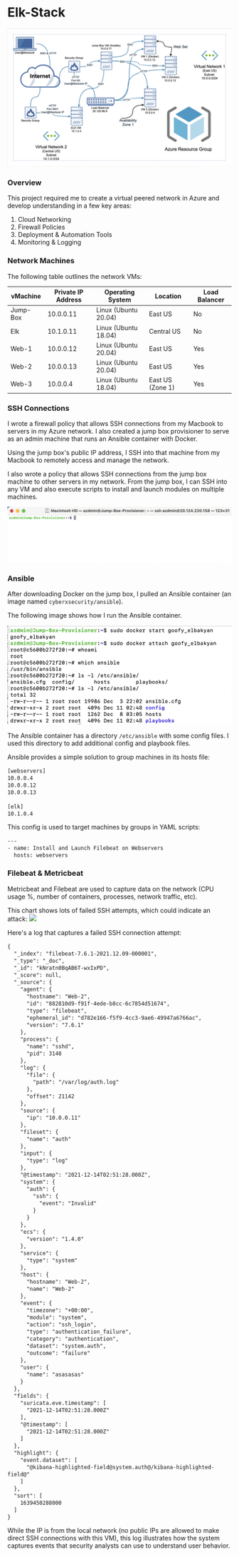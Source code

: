 # Elk-Stack

![](images/ElkNetworkDiagram.png)
### Overview

This project required me to create a virtual peered network in Azure and develop understanding in a few key areas:

<ol>
  <li>Cloud Networking</li>
  <li>Firewall Policies</li>
  <li>Deployment & Automation Tools</li>
  <li>Monitoring & Logging</li>
</ol>

### Network Machines

The following table outlines the network VMs:

| vMachine  | Private IP Address  | Operating System  | Location | Load Balancer
|---|---|---|---|---|
| Jump-Box  | 10.0.0.11  | Linux (Ubuntu 20.04) | East US | No
| Elk  | 10.1.0.11  | Linux (Ubuntu 18.04)  | Central US | No
| Web-1  | 10.0.0.12  | Linux (Ubuntu 20.04) | East US | Yes
| Web-2  | 10.0.0.13  | Linux (Ubuntu 20.04)  | East US | Yes
| Web-3  | 10.0.0.4  | Linux (Ubuntu 18.04) | East US (Zone 1) | Yes

### SSH Connections

I wrote a firewall policy that allows SSH connections from my Macbook to servers in my Azure network. I also created a jump box provisioner to serve as an admin machine that runs an Ansible container with Docker.

Using the jump box's public IP address, I SSH into that machine from my Macbook to remotely access and manage the network. 

I also wrote a policy that allows SSH connections from the jump box machine to other servers in my network. From the jump box, I can SSH into any VM and also execute scripts to install and launch modules on multiple machines.

![](images/JumpBox.png)

### Ansible

After downloading Docker on the jump box, I pulled an Ansible container (an image named ```cyberxsecurity/ansible```).

The following image shows how I run the Ansible container.

![](images/AnsibleContainer.png)

The Ansible container has a directory ```/etc/ansible``` with some config files. I used this directory to add additional config and playbook files.

Ansible provides a simple solution to group machines in its hosts file:

```
[webservers]
10.0.0.4
10.0.0.12
10.0.0.13

[elk]
10.1.0.4
```

This config is used to target machines by groups in YAML scripts:

```
---
- name: Install and Launch Filebeat on Webservers
  hosts: webservers
```

### Filebeat & Metricbeat

Metricbeat and Filebeat are used to capture data on the network (CPU usage %, number of containers, processes, network traffic, etc). 

This chart shows lots of failed SSH attempts, which could indicate an attack:
![](Filebeat-Failed-SSH-Attempts/JumpBox.png)

Here's a log that captures a failed SSH connection attempt:
```
{
  "_index": "filebeat-7.6.1-2021.12.09-000001",
  "_type": "_doc",
  "_id": "kNratn0BqAB6T-wxIxPD",
  "_score": null,
  "_source": {
    "agent": {
      "hostname": "Web-2",
      "id": "882810d9-f91f-4ede-b8cc-6c7854d51674",
      "type": "filebeat",
      "ephemeral_id": "d782e166-f5f9-4cc3-9ae6-49947a6766ac",
      "version": "7.6.1"
    },
    "process": {
      "name": "sshd",
      "pid": 3148
    },
    "log": {
      "file": {
        "path": "/var/log/auth.log"
      },
      "offset": 21142
    },
    "source": {
      "ip": "10.0.0.11"
    },
    "fileset": {
      "name": "auth"
    },
    "input": {
      "type": "log"
    },
    "@timestamp": "2021-12-14T02:51:28.000Z",
    "system": {
      "auth": {
        "ssh": {
          "event": "Invalid"
        }
      }
    },
    "ecs": {
      "version": "1.4.0"
    },
    "service": {
      "type": "system"
    },
    "host": {
      "hostname": "Web-2",
      "name": "Web-2"
    },
    "event": {
      "timezone": "+00:00",
      "module": "system",
      "action": "ssh_login",
      "type": "authentication_failure",
      "category": "authentication",
      "dataset": "system.auth",
      "outcome": "failure"
    },
    "user": {
      "name": "asasasas"
    }
  },
  "fields": {
    "suricata.eve.timestamp": [
      "2021-12-14T02:51:28.000Z"
    ],
    "@timestamp": [
      "2021-12-14T02:51:28.000Z"
    ]
  },
  "highlight": {
    "event.dataset": [
      "@kibana-highlighted-field@system.auth@/kibana-highlighted-field@"
    ]
  },
  "sort": [
    1639450288000
  ]
}
```

While the IP is from the local network (no public IPs are allowed to make direct SSH connections with this VM), this log illustrates how the system captures events that security analysts can use to understand user behavior.


